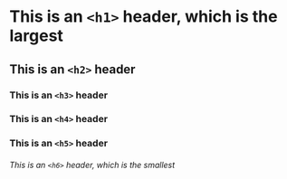 # This is an `<h1>` header, which is the largest

## This is an `<h2>` header
### This is an `<h3>` header
### This is an `<h4>` header
### This is an `<h5>` header

###### This is an `<h6>` header, which is the smallest
